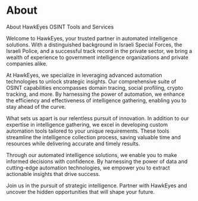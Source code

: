 # About
About HawkEyes OSINT Tools and Services

Welcome to HawkEyes, your trusted partner in automated intelligence
solutions. With a distinguished background in Israeli Special Forces,
the Israeli Police, and a successful track record in the private
sector, we bring a wealth of experience to government intelligence
organizations and private companies alike.

At HawkEyes, we specialize in leveraging advanced automation
technologies to unlock strategic insights. Our comprehensive suite of
OSINT capabilities encompasses domain tracing, social profiling,
crypto tracking, and more. By harnessing the power of automation, we
enhance the efficiency and effectiveness of intelligence gathering,
enabling you to stay ahead of the curve.

What sets us apart is our relentless pursuit of innovation. In
addition to our expertise in intelligence gathering, we excel in
developing custom automation tools tailored to your unique
requirements. These tools streamline the intelligence collection
process, saving valuable time and resources while delivering accurate
and timely results.

Through our automated intelligence solutions, we enable you to make
informed decisions with confidence. By harnessing the power of data
and cutting-edge automation technologies, we empower you to extract
actionable insights that drive success.

Join us in the pursuit of strategic intelligence. Partner with
HawkEyes and uncover the hidden opportunities that will shape your
future.
